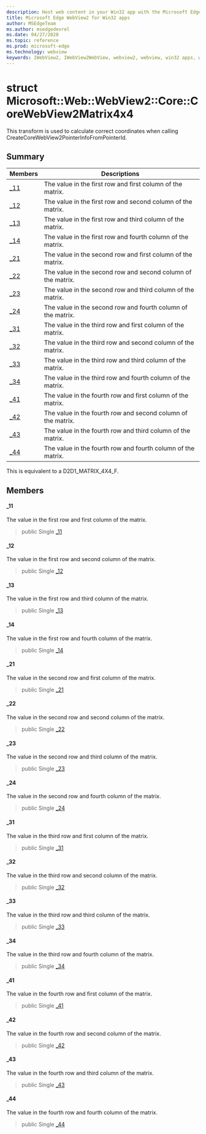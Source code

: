 ```yaml
---
description: Host web content in your Win32 app with the Microsoft Edge WebView2 control
title: Microsoft Edge WebView2 for Win32 apps
author: MSEdgeTeam
ms.author: msedgedevrel
ms.date: 04/27/2020
ms.topic: reference
ms.prod: microsoft-edge
ms.technology: webview
keywords: IWebView2, IWebView2WebView, webview2, webview, win32 apps, win32, edge, ICoreWebView2, ICoreWebView2Controller, browser control, edge html
---
```


# struct Microsoft::Web::WebView2::Core::CoreWebView2Matrix4x4 

This transform is used to calculate correct coordinates when calling CreateCoreWebView2PointerInfoFromPointerId.

## Summary

 Members                        | Descriptions
--------------------------------|---------------------------------------------
[_11](#_11) | The value in the first row and first column of the matrix.
[_12](#_12) | The value in the first row and second column of the matrix.
[_13](#_13) | The value in the first row and third column of the matrix.
[_14](#_14) | The value in the first row and fourth column of the matrix.
[_21](#_21) | The value in the second row and first column of the matrix.
[_22](#_22) | The value in the second row and second column of the matrix.
[_23](#_23) | The value in the second row and third column of the matrix.
[_24](#_24) | The value in the second row and fourth column of the matrix.
[_31](#_31) | The value in the third row and first column of the matrix.
[_32](#_32) | The value in the third row and second column of the matrix.
[_33](#_33) | The value in the third row and third column of the matrix.
[_34](#_34) | The value in the third row and fourth column of the matrix.
[_41](#_41) | The value in the fourth row and first column of the matrix.
[_42](#_42) | The value in the fourth row and second column of the matrix.
[_43](#_43) | The value in the fourth row and third column of the matrix.
[_44](#_44) | The value in the fourth row and fourth column of the matrix.

This is equivalent to a D2D1_MATRIX_4X4_F.

## Members

#### _11 

The value in the first row and first column of the matrix.

> public Single [_11](#_11)

#### _12 

The value in the first row and second column of the matrix.

> public Single [_12](#_12)

#### _13 

The value in the first row and third column of the matrix.

> public Single [_13](#_13)

#### _14 

The value in the first row and fourth column of the matrix.

> public Single [_14](#_14)

#### _21 

The value in the second row and first column of the matrix.

> public Single [_21](#_21)

#### _22 

The value in the second row and second column of the matrix.

> public Single [_22](#_22)

#### _23 

The value in the second row and third column of the matrix.

> public Single [_23](#_23)

#### _24 

The value in the second row and fourth column of the matrix.

> public Single [_24](#_24)

#### _31 

The value in the third row and first column of the matrix.

> public Single [_31](#_31)

#### _32 

The value in the third row and second column of the matrix.

> public Single [_32](#_32)

#### _33 

The value in the third row and third column of the matrix.

> public Single [_33](#_33)

#### _34 

The value in the third row and fourth column of the matrix.

> public Single [_34](#_34)

#### _41 

The value in the fourth row and first column of the matrix.

> public Single [_41](#_41)

#### _42 

The value in the fourth row and second column of the matrix.

> public Single [_42](#_42)

#### _43 

The value in the fourth row and third column of the matrix.

> public Single [_43](#_43)

#### _44 

The value in the fourth row and fourth column of the matrix.

> public Single [_44](#_44)

